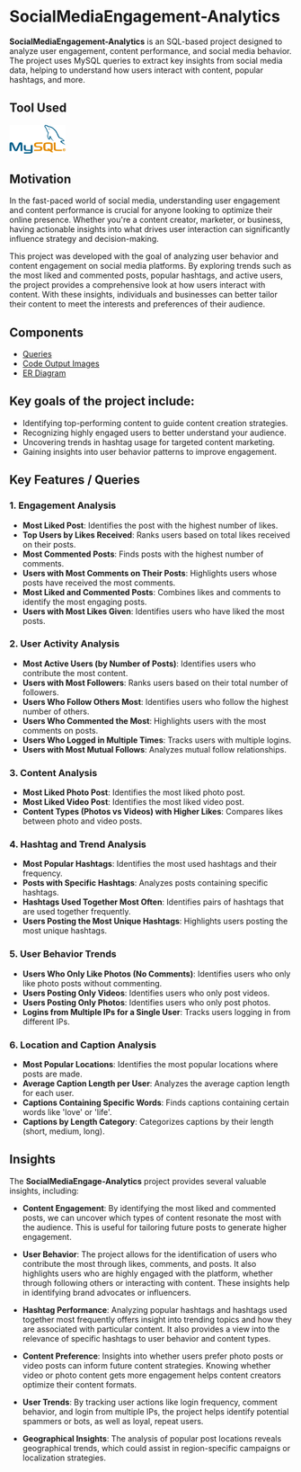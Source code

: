 # SocialMediaEngagement-Analytics

**SocialMediaEngagement-Analytics** is an SQL-based project designed to analyze user engagement, content performance, and social media behavior. The project uses MySQL queries to extract key insights from social media data, helping to understand how users interact with content, popular hashtags, and more.

## Tool Used

[<img src="codeoutput_images/Mysql_logo.png" width="100"/>](https://www.mysql.com/) &nbsp;

## Motivation

In the fast-paced world of social media, understanding user engagement and content performance is crucial for anyone looking to optimize their online presence. Whether you're a content creator, marketer, or business, having actionable insights into what drives user interaction can significantly influence strategy and decision-making.

This project was developed with the goal of analyzing user behavior and content engagement on social media platforms. By exploring trends such as the most liked and commented posts, popular hashtags, and active users, the project provides a comprehensive look at how users interact with content. With these insights, individuals and businesses can better tailor their content to meet the interests and preferences of their audience.

## Components

- [Queries](https://github.com/F7-bit/SocialMediaEngagement-Analytics/blob/main/queries_social_analytics.sql)
- [Code Output Images](https://github.com/F7-bit/SocialMediaEngagement-Analytics/tree/main/codeoutput_images)
- [ER Diagram](https://github.com/F7-bit/SocialMediaEngagement-Analytics/blob/main/er_diagram.png)


## Key goals of the project include:
- Identifying top-performing content to guide content creation strategies.
- Recognizing highly engaged users to better understand your audience.
- Uncovering trends in hashtag usage for targeted content marketing.
- Gaining insights into user behavior patterns to improve engagement.

## Key Features / Queries

### **1. Engagement Analysis**
- **Most Liked Post**: Identifies the post with the highest number of likes.
- **Top Users by Likes Received**: Ranks users based on total likes received on their posts.
- **Most Commented Posts**: Finds posts with the highest number of comments.
- **Users with Most Comments on Their Posts**: Highlights users whose posts have received the most comments.
- **Most Liked and Commented Posts**: Combines likes and comments to identify the most engaging posts.
- **Users with Most Likes Given**: Identifies users who have liked the most posts.

### **2. User Activity Analysis**
- **Most Active Users (by Number of Posts)**: Identifies users who contribute the most content.
- **Users with Most Followers**: Ranks users based on their total number of followers.
- **Users Who Follow Others Most**: Identifies users who follow the highest number of others.
- **Users Who Commented the Most**: Highlights users with the most comments on posts.
- **Users Who Logged in Multiple Times**: Tracks users with multiple logins.
- **Users with Most Mutual Follows**: Analyzes mutual follow relationships.

### **3. Content Analysis**
- **Most Liked Photo Post**: Identifies the most liked photo post.
- **Most Liked Video Post**: Identifies the most liked video post.
- **Content Types (Photos vs Videos) with Higher Likes**: Compares likes between photo and video posts.

### **4. Hashtag and Trend Analysis**
- **Most Popular Hashtags**: Identifies the most used hashtags and their frequency.
- **Posts with Specific Hashtags**: Analyzes posts containing specific hashtags.
- **Hashtags Used Together Most Often**: Identifies pairs of hashtags that are used together frequently.
- **Users Posting the Most Unique Hashtags**: Highlights users posting the most unique hashtags.

### **5. User Behavior Trends**
- **Users Who Only Like Photos (No Comments)**: Identifies users who only like photo posts without commenting.
- **Users Posting Only Videos**: Identifies users who only post videos.
- **Users Posting Only Photos**: Identifies users who only post photos.
- **Logins from Multiple IPs for a Single User**: Tracks users logging in from different IPs.

### **6. Location and Caption Analysis**
- **Most Popular Locations**: Identifies the most popular locations where posts are made.
- **Average Caption Length per User**: Analyzes the average caption length for each user.
- **Captions Containing Specific Words**: Finds captions containing certain words like 'love' or 'life'.
- **Captions by Length Category**: Categorizes captions by their length (short, medium, long).

## Insights

The **SocialMediaEngage-Analytics** project provides several valuable insights, including:

- **Content Engagement**: By identifying the most liked and commented posts, we can uncover which types of content resonate the most with the audience. This is useful for tailoring future posts to generate higher engagement.
  
- **User Behavior**: The project allows for the identification of users who contribute the most through likes, comments, and posts. It also highlights users who are highly engaged with the platform, whether through following others or interacting with content. These insights help in identifying brand advocates or influencers.
  
- **Hashtag Performance**: Analyzing popular hashtags and hashtags used together most frequently offers insight into trending topics and how they are associated with particular content. It also provides a view into the relevance of specific hashtags to user behavior and content types.
  
- **Content Preference**: Insights into whether users prefer photo posts or video posts can inform future content strategies. Knowing whether video or photo content gets more engagement helps content creators optimize their content formats.
  
- **User Trends**: By tracking user actions like login frequency, comment behavior, and login from multiple IPs, the project helps identify potential spammers or bots, as well as loyal, repeat users.

- **Geographical Insights**: The analysis of popular post locations reveals geographical trends, which could assist in region-specific campaigns or localization strategies.


